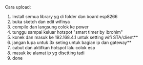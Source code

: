 Cara upload:
1. Install semua library yg di folder dan board esp8266
2. buka sketch dan edit wifinya
3. compile dan langsung colok ke power
4. tunggu sampai keluar hotspot "smart timer by ibrohim"
5. konek dan masuk ke 192.168.4.1 untuk setting wifi STA/client**
6. jangan lupa untuk 3x seting untuk bagian ip dan gateway**
7. cabut dan aktifkan hotspot lalu colok esp
8. masuk ke alamat ip yg disetting tadi
9. done
